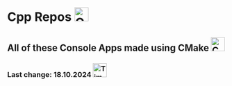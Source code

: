# Cpp Repos <img src="https://img.icons8.com/?size=100&id=40669&format=png&color=000000" width="32" height="32" alt="C++"/> #
## All of these Console Apps made using CMake <img src="https://img.icons8.com/?size=100&id=ZpVNQprWXeIO&format=png&color=000000" width="32" height="32" alt="CMake"/> ##
### <p>Last change: <time>18.10.2024</time> <img src="https://img.icons8.com/?size=100&id=mIiskLGKUQHo&format=png&color=000000" width="32" height="32" alt="Time"/></p> ###


